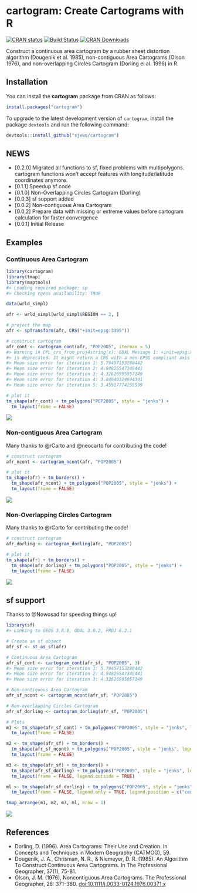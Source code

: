 cartogram: Create Cartograms with R
================

[![CRAN
status](http://www.r-pkg.org/badges/version/cartogram)](https://cran.r-project.org/package=cartogram)
[![Build
Status](https://travis-ci.org/sjewo/cartogram.svg?branch=master)](https://travis-ci.org/sjewo/cartogram)
[![CRAN
Downloads](http://cranlogs.r-pkg.org/badges/cartogram)](https://cran.r-project.org/package=cartogram)

Construct a continuous area cartogram by a rubber sheet distortion
algorithm (Dougenik et al. 1985), non-contiguous Area Cartograms (Olson
1976), and non-overlapping Circles Cartogram (Dorling el al. 1996) in R.

## Installation

You can install the **cartogram** package from CRAN as follows:

``` r
install.packages("cartogram")
```

To upgrade to the latest development version of `cartogram`, install the
package `devtools` and run the following command:

``` r
devtools::install_github("sjewo/cartogram")
```

## NEWS

  - \[0.2.0\] Migrated all functions to sf, fixed problems with
    multipolygons. cartogram functions won’t accept features with
    longitude/latitude coordinates anymore.
  - \[0.1.1\] Speedup sf code
  - \[0.1.0\] Non-Overlapping Circles Cartogram (Dorling)
  - \[0.0.3\] sf support added
  - \[0.0.2\] Non-contiguous Area Cartogram
  - \[0.0.2\] Prepare data with missing or extreme values before
    cartogram calculation for faster convergence
  - \[0.0.1\] Initial Release

## Examples

### Continuous Area Cartogram

``` r
library(cartogram)
library(tmap)
library(maptools)
#> Loading required package: sp
#> Checking rgeos availability: TRUE

data(wrld_simpl)

afr <- wrld_simpl[wrld_simpl$REGION == 2, ]

# project the map
afr <- spTransform(afr, CRS("+init=epsg:3395"))

# construct cartogram
afr_cont <- cartogram_cont(afr, "POP2005", itermax = 5)
#> Warning in CPL_crs_from_proj4string(x): GDAL Message 1: +init=epsg:XXXX syntax
#> is deprecated. It might return a CRS with a non-EPSG compliant axis order.
#> Mean size error for iteration 1: 5.79457153280442
#> Mean size error for iteration 2: 4.94825547349441
#> Mean size error for iteration 3: 4.32626995057149
#> Mean size error for iteration 4: 3.84940324694301
#> Mean size error for iteration 5: 3.45917774259599

# plot it
tm_shape(afr_cont) + tm_polygons("POP2005", style = "jenks") +
  tm_layout(frame = FALSE)
```

![](man/figures/README-cont-1.png)<!-- -->

### Non-contiguous Area Cartogram

Many thanks to @rCarto and @neocarto for contributing the code\!

``` r
# construct cartogram
afr_ncont <- cartogram_ncont(afr, "POP2005")

# plot it
tm_shape(afr) + tm_borders() +
  tm_shape(afr_ncont) + tm_polygons("POP2005", style = "jenks") +
  tm_layout(frame = FALSE)
```

![](man/figures/README-ncont-1.png)<!-- -->

### Non-Overlapping Circles Cartogram

Many thanks to @rCarto for contributing the code\!

``` r
# construct cartogram
afr_dorling <- cartogram_dorling(afr, "POP2005")

# plot it
tm_shape(afr) + tm_borders() +
  tm_shape(afr_dorling) + tm_polygons("POP2005", style = "jenks") +
  tm_layout(frame = FALSE)
```

![](man/figures/README-dorling-1.png)<!-- -->

## sf support

Thanks to @Nowosad for speeding things up\!

``` r
library(sf)
#> Linking to GEOS 3.8.0, GDAL 3.0.2, PROJ 6.2.1

# Create an sf object
afr_sf <- st_as_sf(afr)

# Continuous Area Cartogram
afr_sf_cont <- cartogram_cont(afr_sf, "POP2005", 3)
#> Mean size error for iteration 1: 5.79457153280442
#> Mean size error for iteration 2: 4.94825547349441
#> Mean size error for iteration 3: 4.32626995057149

# Non-contiguous Area Cartogram
afr_sf_ncont <- cartogram_ncont(afr_sf, "POP2005")

# Non-overlapping Circles Cartogram
afr_sf_dorling <- cartogram_dorling(afr_sf, "POP2005")

# Plots
m1 <- tm_shape(afr_sf_cont) + tm_polygons("POP2005", style = "jenks", legend.show = FALSE) +
  tm_layout(frame = FALSE)

m2 <- tm_shape(afr_sf) + tm_borders() + 
  tm_shape(afr_sf_ncont) + tm_polygons("POP2005", style = "jenks", legend.show = FALSE) +
  tm_layout(frame = FALSE)

m3 <- tm_shape(afr_sf) + tm_borders() + 
  tm_shape(afr_sf_dorling) + tm_polygons("POP2005", style = "jenks", legend.show = FALSE) +
  tm_layout(frame = FALSE, legend.outside = TRUE)

ml <- tm_shape(afr_sf_dorling) + tm_polygons("POP2005", style = "jenks") +
  tm_layout(frame = FALSE, legend.only = TRUE, legend.position = c("center", "center"))

tmap_arrange(m1, m2, m3, ml, nrow = 1)
```

![](man/figures/README-sfsupport-1.png)<!-- -->

## References

  - Dorling, D. (1996). Area Cartograms: Their Use and Creation. In
    Concepts and Techniques in Modern Geography (CATMOG), 59.
  - Dougenik, J. A., Chrisman, N. R., & Niemeyer, D. R. (1985). An
    Algorithm To Construct Continuous Area Cartograms. In The
    Professional Geographer, 37(1), 75-81.
  - Olson, J. M. (1976), Noncontiguous Area Cartograms. The Professional
    Geographer, 28: 371–380.
    [doi:10.1111/j.0033-0124.1976.00371.x](https://doi.org/10.1111/j.0033-0124.1976.00371.x)

